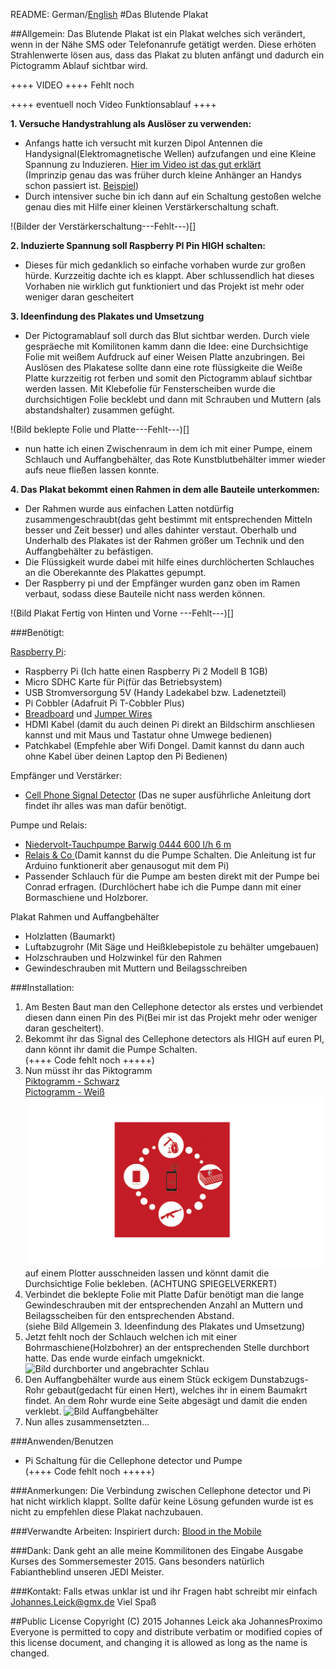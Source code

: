 README: German/[English](README-English.md)
#Das Blutende Plakat

##Allgemein:
Das Blutende Plakat ist ein Plakat welches sich verändert, wenn in der Nähe SMS oder Telefonanrufe getätigt werden. Diese erhöten Strahlenwerte lösen aus, dass das Plakat zu bluten anfängt und dadurch ein Pictogramm Ablauf sichtbar wird.


++++ VIDEO ++++ Fehlt noch

++++ eventuell noch Video Funktionsablauf ++++

**1. Versuche Handystrahlung als Auslöser zu verwenden:**

- Anfangs hatte ich versucht mit kurzen Dipol Antennen die Handysignal(Elektromagnetische Wellen) aufzufangen und eine Kleine Spannung zu Induzieren. [Hier im Video ist das gut erklärt](http://www.ebay.de/itm/Flashlight-Handyanhanger-Spanien-Espana-Spain-Handyschmuck-Mobile-Phone-Charm-/261917061109?pt=LH_DefaultDomain_77&hash=item3cfb792ff5)  
(Imprinzip genau das was früher durch kleine Anhänger an Handys schon passiert ist. [Beispiel](http://www.ebay.de/itm/Flashlight-Handyanhanger-Spanien-Espana-Spain-Handyschmuck-Mobile-Phone-Charm-/261917061109?pt=LH_DefaultDomain_77&hash=item3cfb792ff5))  
- Durch intensiver suche bin ich dann auf ein Schaltung gestoßen welche genau dies mit Hilfe einer kleinen Verstärkerschaltung schaft.

!(Bilder der Verstärkerschaltung---Fehlt---)[]

**2. Induzierte Spannung soll Raspberry PI Pin HIGH schalten:**

- Dieses für mich gedanklich so einfache vorhaben wurde zur großen hürde. Kurzzeitig dachte ich es klappt. Aber schlussendlich hat dieses Vorhaben nie wirklich gut funktioniert und das Projekt ist mehr oder weniger daran gescheitert  


**3. Ideenfindung des Plakates und Umsetzung**

- Der Pictogramablauf soll durch das Blut sichtbar werden. Durch viele gespräeche mit Komilitonen kamm dann die Idee: eine Durchsichtige Folie mit weißem Aufdruck auf einer Weisen Platte anzubringen. Bei Auslösen des Plakatese sollte dann eine rote flüssigkeite die Weiße Platte kurzzeitig rot ferben und somit den Pictogramm ablauf sichtbar werden lassen. Mit Klebefolie für Fensterscheiben wurde die durchsichtigen Folie becklebt und dann mit Schrauben und Muttern (als abstandshalter) zusammen gefüght. 

!(Bild beklepte Folie und Platte---Fehlt---)[]

- nun hatte ich einen Zwischenraum in dem ich mit einer Pumpe, einem Schlauch und Auffangbehälter, das Rote Kunstblutbehälter immer wieder aufs neue fließen lassen konnte.

**4. Das Plakat bekommt einen Rahmen in dem alle Bauteile unterkommen:**

- Der Rahmen wurde aus einfachen Latten notdürfig zusammengeschraubt(das geht bestimmt mit entsprechenden Mitteln besser und Zeit besser) und alles dahinter verstaut. Oberhalb und Underhalb des Plakates ist der Rahmen größer um Technik und den Auffangbehälter zu befästigen.
- Die Flüssigkeit wurde dabei mit hilfe eines durchlöcherten Schlauches an die Oberekannte des Plakattes gepumpt.
- Der Raspberry pi und der Empfänger wurden ganz oben im Ramen verbaut, sodass diese Bauteile nicht nass werden können.

!(Bild Plakat Fertig von Hinten und Vorne ---Fehlt---)[]

###Benötigt:

[Raspberry Pi](https://www.tinkersoup.de/raspberry-pi/):

-	Raspberry Pi (Ich hatte einen Raspberry Pi 2 Modell B 1GB)
-	Micro SDHC Karte für Pi(für das Betriebsystem)  
-	USB Stromversorgung 5V (Handy Ladekabel bzw. Ladenetzteil)
-	Pi Cobbler (Adafruit Pi T-Cobbler Plus)
-	[Breadboard](http://www.exp-tech.de/komponenten-zubehoer/breadboards/breadboard-830-630-200) und [Jumper Wires](http://www.exp-tech.de/komponenten-zubehoer/kabel/75-pcs-breadboard-jumper-wires-with-m-m-connectors) 
-	HDMI Kabel (damit du auch deinen Pi direkt an Bildschirm anschliesen kannst und mit Maus und Tastatur ohne Umwege bedienen)  
-	Patchkabel (Empfehle aber Wifi Dongel. Damit kannst du dann auch ohne Kabel über deinen Laptop den Pi Bedienen)  



Empfänger und Verstärker:

-	[Cell Phone Signal Detector](https://www.seattleu.edu/scieng/ece/laboratory/cellphone/) (Das ne super ausführliche Anleitung dort findet ihr alles was man dafür benötigt.

Pumpe und Relais:

-	[Niedervolt-Tauchpumpe Barwig 0444 600 l/h 6 m](http://www.conrad.de/ce/de/product/539090/?gclid=CNnkzrqvkMgCFcFuGwod1a0L6Q&insert_kz=VQ&hk=SEM&WT.srch=1&WT.mc_id=google_pla&s_kwcid=AL!222!3!56269798017!!!g!!&ef_id=U5b7vwAABVnJvAd-:20150924190911:s)  
-	[Relais & Co ](http://www.glacialwanderer.com/hobbyrobotics/?p=9)(Damit kannst du die Pumpe Schalten. Die Anleitung ist fur Arduino funktionerit aber genausogut mit dem Pi)
-	Passender Schlauch für die Pumpe am besten direkt mit der Pumpe bei Conrad erfragen. (Durchlöchert habe ich die Pumpe dann mit einer Bormaschiene und Holzborer.

Plakat Rahmen und Auffangbehälter

-	Holzlatten (Baumarkt)
-	Luftabzugrohr (Mit Säge und Heißklebepistole zu behälter umgebauen)
-	Holzschrauben und Holzwinkel für den Rahmen
-	Gewindeschrauben mit Muttern und Beilagsschreiben



###Installation:

1. Am Besten Baut man den Cellephone detector als erstes und verbiendet diesen dann einen Pin des Pi(Bei mir ist das Projekt mehr oder weniger daran gescheitert).
3. Bekommt ihr das Signal des Cellephone detectors als HIGH auf euren PI, dann könnt ihr damit die Pumpe Schalten.  
(++++ Code fehlt noch +++++) 
4.	Nun müsst ihr das Piktogramm  
[Piktogramm - Schwarz](Pictures/Pictogram-black.ai)  
[Pictogramm - Weiß](Pictures/Pictogram-white.ai)  
![Piktogramme](Pictures/Pictogram.jpg) auf einem Plotter ausschneiden lassen und könnt damit die Durchsichtige Folie bekleben. (ACHTUNG SPIEGELVERKERT)
4. Verbindet die beklepte Folie mit Platte Dafür benötigt man die lange Gewindeschrauben mit der entsprechenden Anzahl an Muttern und Beilagsscheiben für den entsprechenden Abstand.  
(siehe Bild Allgemein 3. Ideenfindung des Plakates und Umsetzung)
5. Jetzt fehlt noch der Schlauch welchen ich mit einer Bohrmaschiene(Holzbohrer) an der entsprechenden Stelle durchbort hatte. Das ende wurde einfach umgeknickt.
![Bild durchborter und angebrachter Schlau](Pictures/Tube.jpg)
6. Den Auffangbehälter wurde aus einem Stück eckigem Dunstabzugs-Rohr gebaut(gedacht für einen Hert), welches ihr in einem Baumakrt findet. An dem Rohr wurde eine Seite abgesägt und damit die enden verklebt.
![Bild Auffangbehälter](Pictures/Rohr.jpg)
6. Nun alles zusammensetzten...


###Anwenden/Benutzen

- Pi Schaltung für die Cellephone detector und Pumpe  
(++++ Code fehlt noch +++++)


###Anmerkungen:
Die Verbindung zwischen Cellephone detector und Pi hat nicht wirklich klappt. Sollte dafür keine Lösung gefunden wurde ist es nicht zu empfehlen diese Plakat nachzubauen.

###Verwandte Arbeiten:
Inspiriert durch: [Blood in the Mobile](https://facebook.com/bloodinthemobile)

###Dank:
Dank geht an alle meine Kommilitonen des Eingabe Ausgabe Kurses des Sommersemester 2015. Gans besonders natürlich Fabiantheblind unseren JEDI Meister.

###Kontakt:
Falls etwas unklar ist und ihr Fragen habt schreibt mir einfach Johannes.Leick@gmx.de
Viel Spaß

##Public License
Copyright (C) 2015 Johannes Leick aka JohannesProximo Everyone is permitted to copy and distribute verbatim or modified copies of this license document, and changing it is allowed as long as the name is changed.
